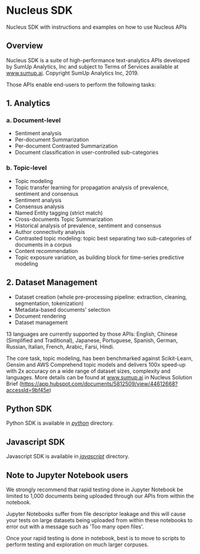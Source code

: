 # Nucleus SDK
Nucleus SDK with instructions and examples on how to use Nucleus APIs

## Overview
Nucleus SDK is a suite of high-performance text-analytics APIs developed by 
SumUp Analytics, Inc and subject to Terms of Services available at www.sumup.ai. 
Copyright SumUp Analytics Inc, 2019.

Those APIs enable end-users to perform the following tasks:
## 1. Analytics
### a. Document-level
* Sentiment analysis
* Per-document Summarization
* Per-document Contrasted Summarization
* Document classification in user-controlled sub-categories

### b. Topic-level
* Topic modeling
* Topic transfer learning for propagation analysis of prevalence, sentiment and consensus
* Sentiment analysis
* Consensus analysis
* Named Entity tagging (strict match)
* Cross-documents Topic Summarization
* Historical analysis of prevalence, sentiment and consensus
* Author connectivity analysis
* Contrasted topic modeling: topic best separating two sub-categories of documents in a corpus
* Content recommendation
* Topic exposure variation, as building block for time-series predictive modeling

## 2. Dataset Management
* Dataset creation (whole pre-processing pipeline: extraction, cleaning, segmentation, tokenization)
* Metadata-based documents' selection
* Document rendering
* Dataset management


13 languages are currently supported by those APIs: English, Chinese (Simplified and Traditional), Japanese, 
Portuguese, Spanish, German, Russian, Italian, French, Arabic, Farsi, Hindi.

The core task, topic modeling, has been benchmarked against Scikit-Learn, Gensim 
and AWS Comprehend topic models and delivers 100x speed-up with 2x accuracy on a 
wide range of dataset sizes, complexity and languages. More details can be found 
at www.sumup.ai in Nucleus Solution Brief (https://app.hubspot.com/documents/5812509/view/44612668?accessId=9bf45e)

## Python SDK
Python SDK is available in [*python*](python) directory.

## Javascript SDK
Javascript SDK is available in [*javascript*](javascript) directory.

## Note to Jupyter Notebook users
We strongly recommend that rapid testing done in Jupyter Notebook be limited to 
1,000 documents being uploaded through our APIs from within the notebook.

Jupyter Notebooks suffer from file descriptor leakage and this will cause your 
tests on large datasets being uploaded from within these notebooks to error out 
with a message such as 'Too many open files'.

Once your rapid testing is done in notebook, best is to move to scripts to perform 
testing and exploration on much larger corpuses.
